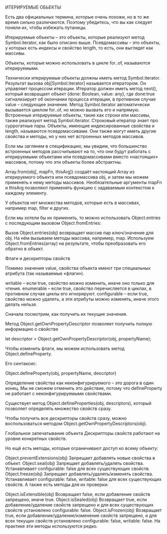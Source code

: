 ИТЕРИРУЕМЫЕ ОБЬЕКТЫ 

Есть два официальных термина, которые очень похожи, но в то же время сильно различаются. Поэтому убедитесь, что вы как следует поняли их, чтобы избежать путаницы.

Итерируемые объекты – это объекты, которые реализуют метод Symbol.iterator, как было описано выше.
Псевдомассивы – это объекты, у которых есть индексы и свойство length, то есть, они выглядят как массивы.

Объекты, которые можно использовать в цикле for..of, называются итерируемыми.

Технически итерируемые объекты должны иметь метод Symbol.iterator.
Результат вызова obj[Symbol.iterator] называется итератором. Он управляет процессом итерации.
Итератор должен иметь метод next(), который возвращает объект {done: Boolean, value: any}, где done:true сигнализирует об окончании процесса итерации, в противном случае value – следующее значение.
Метод Symbol.iterator автоматически вызывается циклом for..of, но можно вызвать его и напрямую.
Встроенные итерируемые объекты, такие как строки или массивы, также реализуют метод Symbol.iterator.
Строковый итератор знает про суррогатные пары.
Объекты, имеющие индексированные свойства и length, называются псевдомассивами. Они также могут иметь другие свойства и методы, но у них нет встроенных методов массивов.

Если мы заглянем в спецификацию, мы увидим, что большинство встроенных методов рассчитывают на то, что они будут работать с итерируемыми объектами или псевдомассивами вместо «настоящих» массивов, потому что эти объекты более абстрактны.

Array.from(obj[, mapFn, thisArg]) создаёт настоящий Array из итерируемого объекта или псевдомассива obj, и затем мы можем применять к нему методы массивов. Необязательные аргументы mapFn и thisArg позволяют применять функцию с задаваемым контекстом к каждому элементу.


У объектов нет множества методов, которые есть в массивах, например map, filter и других.

Если мы хотели бы их применить, то можно использовать Object.entries с последующим вызовом Object.fromEntries:

Вызов Object.entries(obj) возвращает массив пар ключ/значение для obj.
На нём вызываем методы массива, например, map.
Используем Object.fromEntries(array) на результате, чтобы преобразовать его обратно в объект.


Флаги и дескрипторы свойств

Помимо значения value, свойства объекта имеют три специальных атрибута (так называемые «флаги»).

writable – если true, свойство можно изменить, иначе оно только для чтения.
enumerable – если true, свойство перечисляется в циклах, в противном случае циклы его игнорируют.
configurable – если true, свойство можно удалить, а эти атрибуты можно изменять, иначе этого делать нельзя.

Сначала посмотрим, как получить их текущие значения.

Метод Object.getOwnPropertyDescriptor позволяет получить полную информацию о свойстве

let descriptor = Object.getOwnPropertyDescriptor(obj, propertyName);

Чтобы изменить флаги, мы можем использовать метод Object.defineProperty.

Его синтаксис:

Object.defineProperty(obj, propertyName, descriptor)

Определение свойства как неконфигурируемого – это дорога в один конец. Мы не сможем отменить это действие, потому что defineProperty не работает с неконфигурируемыми свойствами.

Существует метод Object.defineProperties(obj, descriptors), который позволяет определять множество свойств сразу.

Чтобы получить все дескрипторы свойств сразу, можно воспользоваться методом Object.getOwnPropertyDescriptors(obj).

Глобальное запечатывание объекта
Дескрипторы свойств работают на уровне конкретных свойств.

Но ещё есть методы, которые ограничивают доступ ко всему объекту:

Object.preventExtensions(obj)
Запрещает добавлять новые свойства в объект.
Object.seal(obj)
Запрещает добавлять/удалять свойства. Устанавливает configurable: false для всех существующих свойств.
Object.freeze(obj)
Запрещает добавлять/удалять/изменять свойства. Устанавливает configurable: false, writable: false для всех существующих свойств.
А также есть методы для их проверки:

Object.isExtensible(obj)
Возвращает false, если добавление свойств запрещено, иначе true.
Object.isSealed(obj)
Возвращает true, если добавление/удаление свойств запрещено и для всех существующих свойств установлено configurable: false.
Object.isFrozen(obj)
Возвращает true, если добавление/удаление/изменение свойств запрещено, и для всех текущих свойств установлено configurable: false, writable: false.
На практике эти методы используются редко.